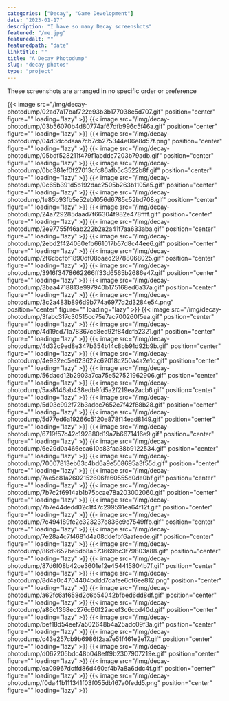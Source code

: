 ```yaml
---
categories: ["Decay", "Game Development"]
date: "2023-01-17"
description: "I have so many Decay screenshots"
featured: "/me.jpg"
featuredalt: ""
featuredpath: "date"
linktitle: ""
title: "A Decay Photodump"
slug: "decay-photos"
type: "project"
---
```


These screenshots are arranged in no specific order or preference

{{< image src="/img/decay-photodump/02ad7a17baf722e93b3b177038e5d707.gif" position="center" figure="" loading="lazy" >}}
{{< image src="/img/decay-photodump/03b56070b4d80774af67dfb996c5f46a.gif" position="center" figure="" loading="lazy" >}}
{{< image src="/img/decay-photodump/04d3dccdaaa7cb7cb275344e06e8d57f.png" position="center" figure="" loading="lazy" >}}
{{< image src="/img/decay-photodump/05bdf528211f479f1abddc7203b79adb.gif" position="center" figure="" loading="lazy" >}}
{{< image src="/img/decay-photodump/0bc381ef0f27013cfc86afb5c3522b8f.gif" position="center" figure="" loading="lazy" >}}
{{< image src="/img/decay-photodump/0c65b391d5b192dac2505b263b1105a5.gif" position="center" figure="" loading="lazy" >}}
{{< image src="/img/decay-photodump/1e85b93fb5e52eb1056d6785c52bd708.gif" position="center" figure="" loading="lazy" >}}
{{< image src="/img/decay-photodump/24a729285daad7f66304f982e478ffff.gif" position="center" figure="" loading="lazy" >}}
{{< image src="/img/decay-photodump/2e97755f46ab222b2e2a41f7aa633aba.gif" position="center" figure="" loading="lazy" >}}
{{< image src="/img/decay-photodump/2ebd2f424060efb661017b57d8c44ee6.gif" position="center" figure="" loading="lazy" >}}
{{< image src="/img/decay-photodump/2f6cbcfbf1890df08baed29788068025.gif" position="center" figure="" loading="lazy" >}}
{{< image src="/img/decay-photodump/3916f3478662266ff33d6565b2686e47.gif" position="center" figure="" loading="lazy" >}}
{{< image src="/img/decay-photodump/3baa4718813e997940b175168ed6a37a.gif" position="center" figure="" loading="lazy" >}}
{{< image src="/img/decay-photodump/3c2a483b896d9b774a6977d2d3284e54.png" position="center" figure="" loading="lazy" >}}
{{< image src="/img/decay-photodump/3fabc317c30515cc75e7ac700260f5ea.gif" position="center" figure="" loading="lazy" >}}
{{< image src="/img/decay-photodump/4d19cd71a78367cd8ed92f84dcfb2321.gif" position="center" figure="" loading="lazy" >}}
{{< image src="/img/decay-photodump/4d32c9ed8e347b354b14c8bb91d92b9b.gif" position="center" figure="" loading="lazy" >}}
{{< image src="/img/decay-photodump/4e932ec5e623622c62018c250a4a2e1c.gif" position="center" figure="" loading="lazy" >}}
{{< image src="/img/decay-photodump/56dacd12b2903a7ca75e527521962906.gif" position="center" figure="" loading="lazy" >}}
{{< image src="/img/decay-photodump/5aa8146ab438edb9fd5a2f219ea2acb6.gif" position="center" figure="" loading="lazy" >}}
{{< image src="/img/decay-photodump/5d03c992f72b3adec7652e7f42f88b28.gif" position="center" figure="" loading="lazy" >}}
{{< image src="/img/decay-photodump/5d77ed6a19266c5120e878f14ead8149.gif" position="center" figure="" loading="lazy" >}}
{{< image src="/img/decay-photodump/6719f57c42c192880d19a7b6671416e9.gif" position="center" figure="" loading="lazy" >}}
{{< image src="/img/decay-photodump/6e29d0a466eca610c83faa38b9122534.gif" position="center" figure="" loading="lazy" >}}
{{< image src="/img/decay-photodump/70007813eb63c4bd6a9e508695a3f55d.gif" position="center" figure="" loading="lazy" >}}
{{< image src="/img/decay-photodump/7ae5c81a2602152606fe60555d0de0bf.gif" position="center" figure="" loading="lazy" >}}
{{< image src="/img/decay-photodump/7b7c2f6914ab1b75bcae78a203002060.gif" position="center" figure="" loading="lazy" >}}
{{< image src="/img/decay-photodump/7b7e44dedd02c1f47c299591ea64f12f.gif" position="center" figure="" loading="lazy" >}}
{{< image src="/img/decay-photodump/7c494189fe2c323237e836e9c7549ffb.gif" position="center" figure="" loading="lazy" >}}
{{< image src="/img/decay-photodump/7e28a4c7f4681d4a08ddefbf6aafeede.gif" position="center" figure="" loading="lazy" >}}
{{< image src="/img/decay-photodump/86d9652be5db8a573669bc3f79803a88.gif" position="center" figure="" loading="lazy" >}}
{{< image src="/img/decay-photodump/87d6f08b42ce3601ef2e454415804b7f.gif" position="center" figure="" loading="lazy" >}}
{{< image src="/img/decay-photodump/8d4a0c4704404bddd7dafee6cf6ee812.png" position="center" figure="" loading="lazy" >}}
{{< image src="/img/decay-photodump/a62fc6af658d2c6b54042bfbed6dd8df.gif" position="center" figure="" loading="lazy" >}}
{{< image src="/img/decay-photodump/a86c1368ec276c60f22acef3c6ccd40d.gif" position="center" figure="" loading="lazy" >}}
{{< image src="/img/decay-photodump/bef18d54eef7a502648b4a25adc09f3a.gif" position="center" figure="" loading="lazy" >}}
{{< image src="/img/decay-photodump/c43e257cb9b6986f2aa7e51f461e2e17.gif" position="center" figure="" loading="lazy" >}}
{{< image src="/img/decay-photodump/d062205bdc48b048eff9b2307907219e.gif" position="center" figure="" loading="lazy" >}}
{{< image src="/img/decay-photodump/ea09967dcffd86d460af4b7a8a6ddc4f.gif" position="center" figure="" loading="lazy" >}}
{{< image src="/img/decay-photodump/f0da41b111341f03f055db167a0fedd5.png" position="center" figure="" loading="lazy" >}}
